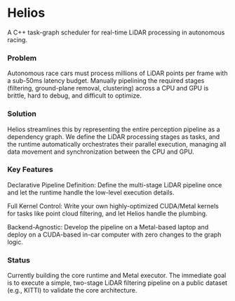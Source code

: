 # Helios
A C++ task-graph scheduler for real-time LiDAR processing in autonomous racing.

### Problem
Autonomous race cars must process millions of LiDAR points per frame with a sub-50ms latency budget. Manually pipelining the required stages (filtering, ground-plane removal, clustering) across a CPU and GPU is brittle, hard to debug, and difficult to optimize.

### Solution
Helios streamlines this by representing the entire perception pipeline as a dependency graph. We define the LiDAR processing stages as tasks, and the runtime automatically orchestrates their parallel execution, managing all data movement and synchronization between the CPU and GPU.

### Key Features
Declarative Pipeline Definition: Define the multi-stage LiDAR pipeline once and let the runtime handle the low-level execution details.

Full Kernel Control: Write your own highly-optimized CUDA/Metal kernels for tasks like point cloud filtering, and let Helios handle the plumbing.

Backend-Agnostic: Develop the pipeline on a Metal-based laptop and deploy on a CUDA-based in-car computer with zero changes to the graph logic.

### Status
Currently building the core runtime and Metal executor. The immediate goal is to execute a simple, two-stage LiDAR filtering pipeline on a public dataset (e.g., KITTI) to validate the core architecture.
